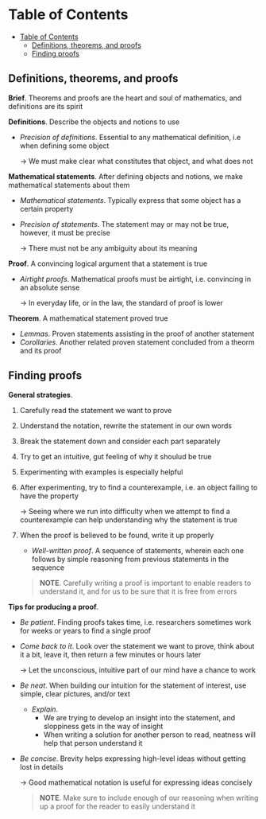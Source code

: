 <!-- TOC titleSize:1 tabSpaces:2 depthFrom:1 depthTo:6 withLinks:1 updateOnSave:1 orderedList:0 skip:0 title:1 charForUnorderedList:* -->
# Table of Contents
- [Table of Contents](#table-of-contents)
  - [Definitions, theorems, and proofs](#definitions-theorems-and-proofs)
  - [Finding proofs](#finding-proofs)
<!-- /TOC -->

## Definitions, theorems, and proofs
**Brief**. Theorems and proofs are the heart and soul of mathematics, and definitions are its spirit

**Definitions**. Describe the objects and notions to use
* *Precision of definitions*. Essential to any mathematical definition, i.e when defining some object

    $\to$ We must make clear what constitutes that object, and what does not

**Mathematical statements**. After defining objects and notions, we make mathematical statements about them
* *Mathematical statements*. Typically express that some object has a certain property
* *Precision of statements*. The statement may or may not be true, however, it must be precise

    $\to$ There must not be any ambiguity about its meaning

**Proof**. A convincing logical argument that a statement is true
* *Airtight proofs*. Mathematical proofs must be airtight, i.e. convincing in an absolute sense
  
    $\to$ In everyday life, or in the law, the standard of proof is lower

**Theorem**. A mathematical statement proved true
* *Lemmas*. Proven statements assisting in the proof of another statement
* *Corollaries*. Another related proven statement concluded from a theorm and its proof

## Finding proofs
**General strategies**.
1. Carefully read the statement we want to prove
2. Understand the notation, rewrite the statement in our own words
3. Break the statement down and consider each part separately
4. Try to get an intuitive, gut feeling of why it shoulud be true
5. Experimenting with examples is especially helpful
6. After experimenting, try to find a counterexample, i.e. an object failing to have the property

    $\to$ Seeing where we run into difficulty when we attempt to find a counterexample can help understanding why the statement is true
7. When the proof is believed to be found, write it up properly
    * *Well-written proof*. A sequence of statements, wherein each one follows by simple reasoning from previous statements in the sequence
    
    >**NOTE**. Carefully writing a proof is important to enable readers to understand it, and for us to be sure that it is free from errors

**Tips for producing a proof**.
* *Be patient*. Finding proofs takes time, i.e. researchers sometimes work for weeks or years to find a single proof
* *Come back to it*. Look over the statement we want to prove, think about it a bit, leave it, then return a few minutes or hours later

    $\to$ Let the unconscious, intuitive part of our mind have a chance to work
* *Be neat*. When building our intuition for the statement of interest, use simple, clear pictures, and/or text
    * *Explain*. 
        * We are trying to develop an insight into the statement, and sloppiness gets in the way of insight
        * When writing a solution for another person to read, neatness will help that person understand it
* *Be concise*. Brevity helps expressing high-level ideas without getting lost in details
    
    $\to$ Good mathematical notation is useful for expressing ideas concisely

    >**NOTE**. Make sure to include enough of our reasoning when writing up a proof for the reader to easily understand it